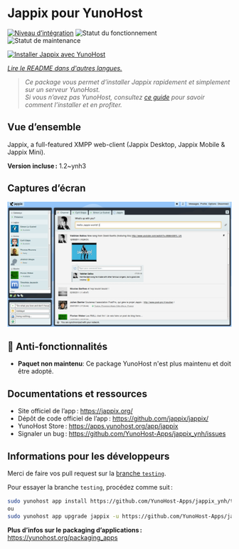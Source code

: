 <!--
Nota bene : ce README est automatiquement généré par <https://github.com/YunoHost/apps/tree/master/tools/readme_generator>
Il NE doit PAS être modifié à la main.
-->

# Jappix pour YunoHost

[![Niveau d’intégration](https://dash.yunohost.org/integration/jappix.svg)](https://dash.yunohost.org/appci/app/jappix) ![Statut du fonctionnement](https://ci-apps.yunohost.org/ci/badges/jappix.status.svg) ![Statut de maintenance](https://ci-apps.yunohost.org/ci/badges/jappix.maintain.svg)

[![Installer Jappix avec YunoHost](https://install-app.yunohost.org/install-with-yunohost.svg)](https://install-app.yunohost.org/?app=jappix)

*[Lire le README dans d'autres langues.](./ALL_README.md)*

> *Ce package vous permet d’installer Jappix rapidement et simplement sur un serveur YunoHost.*  
> *Si vous n’avez pas YunoHost, consultez [ce guide](https://yunohost.org/install) pour savoir comment l’installer et en profiter.*

## Vue d’ensemble

Jappix, a full-featured XMPP web-client (Jappix Desktop, Jappix Mobile & Jappix Mini). 


**Version incluse :** 1.2~ynh3

## Captures d’écran

![Capture d’écran de Jappix](./doc/screenshots/jappix-social.png)

## :red_circle: Anti-fonctionnalités

- **Paquet non maintenu**: Ce package YunoHost n'est plus maintenu et doit être adopté.

## Documentations et ressources

- Site officiel de l’app : <https://jappix.org/>
- Dépôt de code officiel de l’app : <https://github.com/jappix/jappix/>
- YunoHost Store : <https://apps.yunohost.org/app/jappix>
- Signaler un bug : <https://github.com/YunoHost-Apps/jappix_ynh/issues>

## Informations pour les développeurs

Merci de faire vos pull request sur la [branche `testing`](https://github.com/YunoHost-Apps/jappix_ynh/tree/testing).

Pour essayer la branche `testing`, procédez comme suit :

```bash
sudo yunohost app install https://github.com/YunoHost-Apps/jappix_ynh/tree/testing --debug
ou
sudo yunohost app upgrade jappix -u https://github.com/YunoHost-Apps/jappix_ynh/tree/testing --debug
```

**Plus d’infos sur le packaging d’applications :** <https://yunohost.org/packaging_apps>
